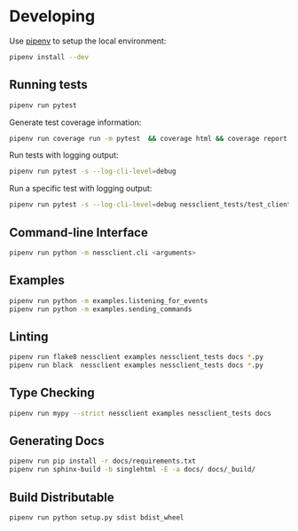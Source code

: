# Developing
Use [pipenv](https://github.com/pypa/pipenv) to setup the local environment:

```sh
pipenv install --dev 
```

## Running tests

```sh
pipenv run pytest
```

Generate test coverage information:
```sh
pipenv run coverage run -m pytest  && coverage html && coverage report --omit=setup.py --omit=.eggs
```

Run tests with logging output:
```sh
pipenv run pytest -s --log-cli-level=debug
```

Run a specific test with logging output:
```sh
pipenv run pytest -s --log-cli-level=debug nessclient_tests/test_client.py
```

## Command-line Interface
```sh
pipenv run python -m nessclient.cli <arguments>
```

## Examples
```sh
pipenv run python -m examples.listening_for_events
pipenv run python -m examples.sending_commands
```

## Linting

```sh
pipenv run flake8 nessclient examples nessclient_tests docs *.py
pipenv run black  nessclient examples nessclient_tests docs *.py
```

## Type Checking

```sh
pipenv run mypy --strict nessclient examples nessclient_tests docs
```

## Generating Docs

```sh
pipenv run pip install -r docs/requirements.txt
pipenv run sphinx-build -b singlehtml -E -a docs/ docs/_build/
```

## Build Distributable

```sh
pipenv run python setup.py sdist bdist_wheel
```
